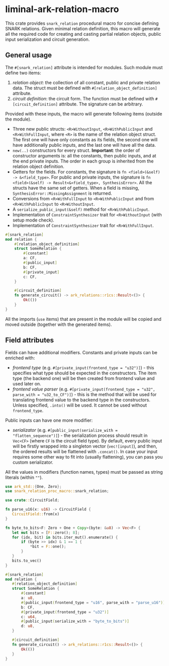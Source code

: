 
# liminal-ark-relation-macro

This crate provides `snark_relation` procedural macro for concise defining SNARK relations.
Given minimal relation definition, this macro will generate all the required code for creating and casting partial relation objects, public input serialization and circuit generation.

## General usage

The `#[snark_relation]` attribute is intended for modules. Such module must define two items:
  1. *relation object*: the collection of all constant, public and private relation data. The
     struct must be defined with `#[relation_object_definition]` attribute.
  2. *circuit definition*: the circuit form. The function must be defined with
     `#[circuit_definition]` attribute. The signature can be arbitrary.

Provided with these inputs, the macro will generate following items (outside the module).
  -  Three new public structs: `<R>WithoutInput`, `<R>WithPublicInput` and `<R>WithFullInput`,
     where `<R>` is the name of the relation object struct. The first one will have only
     constants as its fields, the second one will have additionally public inputs, and the last
     one will have all the data.
  -  `new(..)` constructors for every struct. **Important**: the order of constructor arguments
     is: all the constants, then public inputs, and at the end private inputs. The order in each
     group is inherited from the relation object definition.
  -  Getters for the fields. For constants, the signature is `fn <field>(&self) ->
     &<field_type>`. For public and private inputs, the signature is `fn <field>(&self) ->
     Result<&<field_type>, SynthesisError>`. All the structs have the same set of getters.
     When a field is missing, `SynthesisError::MissingAssignment` is returned.
  -  Conversions from `<R>WithFullInput` to `<R>WithPublicInput` and from `<R>WithPublicInput` to `<R>WithoutInput`.
  -  A `serialize_public_input(&self)` method for `<R>WithPublicInput`.
  -  Implementation of `ConstraintSynthesizer` trait for `<R>WithoutInput` (with setup mode check).
  -  Implementation of `ConstraintSynthesizer` trait for `<R>WithFullInput`.

```rust
#[snark_relation]
mod relation {
    #[relation_object_definition]
    struct SomeRelation {
        #[constant]
        a: CF,
        #[public_input]
        b: CF,
        #[private_input]
        c: CF,
    }

    #[circuit_definition]
    fn generate_circuit() -> ark_relations::r1cs::Result<()> {
        Ok(())
    }
}
```

All the imports (`use` items) that are present in the module will be copied and moved outside (together with the generated items).

## Field attributes

Fields can have additional modifiers. Constants and private inputs can be enriched with:
  -  *frontend type* (e.g. `#[private_input(frontend_type = "u32")]`) - this specifies what type
     should be expected in the constructors. The item type (the backend one) will be then created
     from frontend value and used later on.
  -  *frontend value parser* (e.g. `#[private_input(frontend_type = "u32", parse_with =
     "u32_to_CF")]`) - this is the method that will be used for translating frontend value to the
     backend type in the constructors. Unless specified, `.into()` will be used. It cannot be
     used without `frontend_type`.

Public inputs can have one more modifier:
  -  *serializator* (e.g. `#[public_input(serialize_with = "flatten_sequence")]`) - the
     serialization process should result in `Vec<CF>` (where `CF` is the circuit field type). By
     default, every public input will be firstly wrapped into a singleton vector (`vec![input]`),
     and then, the ordered results will be flattened with `.concat()`. In case your input
     requires some other way to fit into (usually flattening), you can pass you custom
     serializator.

All the values in modifiers (function names, types) must be passed as string literals (within `""`).

 ```rust
use ark_std::{One, Zero};
use snark_relation_proc_macro::snark_relation;

use crate::CircuitField;

fn parse_u16(x: u16) -> CircuitField {
    CircuitField::from(x)
}

fn byte_to_bits<F: Zero + One + Copy>(byte: &u8) -> Vec<F> {
    let mut bits = [F::zero(); 8];
    for (idx, bit) in bits.iter_mut().enumerate() {
        if (byte >> idx) & 1 == 1 {
            *bit = F::one();
        }
    }
    bits.to_vec()
}

#[snark_relation]
mod relation {
    #[relation_object_definition]
    struct SomeRelation {
        #[constant]
        a: u8,
        #[public_input(frontend_type = "u16", parse_with = "parse_u16")]
        b: CF,
        #[private_input(frontend_type = "u32")]
        c: u64,
        #[public_input(serialize_with = "byte_to_bits")]
        d: u8,
    }

    #[circuit_definition]
    fn generate_circuit() -> ark_relations::r1cs::Result<()> {
        Ok(())
    }
}
 ```
